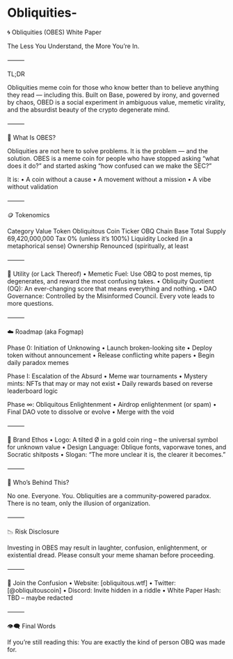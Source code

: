 # Obliquities-

🌀 Obliquities (OBES) White Paper

The Less You Understand, the More You’re In.

⸻

TL;DR

Obliquities meme coin for those who know better than to believe anything they read — including this. Built on Base, powered by irony, and governed by chaos, OBED is a social experiment in ambiguous value, memetic virality, and the absurdist beauty of the crypto degenerate mind.

⸻

🧬 What Is OBES?

Obliquities are not here to solve problems. It is the problem — and the solution. OBES is a meme coin for people who have stopped asking “what does it do?” and started asking “how confused can we make the SEC?”

It is:
	•	A coin without a cause
	•	A movement without a mission
	•	A vibe without validation

⸻

🪙 Tokenomics

Category
Value
Token
Obliquitous Coin
Ticker
OBQ
Chain
Base
Total Supply
69,420,000,000
Tax
0% (unless it’s 100%)
Liquidity
Locked (in a metaphorical sense)
Ownership
Renounced (spiritually, at least


⸻

🔮 Utility (or Lack Thereof)
	•	Memetic Fuel: Use OBQ to post memes, tip degenerates, and reward the most confusing takes.
	•	Obliquity Quotient (OQ): An ever-changing score that means everything and nothing.
	•	DAO Governance: Controlled by the Misinformed Council. Every vote leads to more questions.

⸻

☁️ Roadmap (aka Fogmap)

Phase 0: Initiation of Unknowing
	•	Launch broken-looking site
	•	Deploy token without announcement
	•	Release conflicting white papers
	•	Begin daily paradox memes

Phase I: Escalation of the Absurd
	•	Meme war tournaments
	•	Mystery mints: NFTs that may or may not exist
	•	Daily rewards based on reverse leaderboard logic

Phase ∞: Obliquitous Enlightenment
	•	Airdrop enlightenment (or spam)
	•	Final DAO vote to dissolve or evolve
	•	Merge with the void

⸻

🎨 Brand Ethos
	•	Logo: A tilted Ø in a gold coin ring – the universal symbol for unknown value
	•	Design Language: Oblique fonts, vaporwave tones, and Socratic shitposts
	•	Slogan: “The more unclear it is, the clearer it becomes.”

⸻

🤡 Who’s Behind This?

No one. Everyone. You.
Obliquities are a community-powered paradox. There is no team, only the illusion of organization.

⸻

📉 Risk Disclosure

Investing in OBES may result in laughter, confusion, enlightenment, or existential dread. Please consult your meme shaman before proceeding.

⸻

📡 Join the Confusion
	•	Website: [obliquitous.wtf]
	•	Twitter: [@obliquitouscoin]
	•	Discord: Invite hidden in a riddle
	•	White Paper Hash: TBD – maybe redacted

⸻

👁️‍🗨️ Final Words

If you’re still reading this:
You are exactly the kind of person OBQ was made for.


